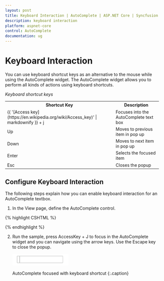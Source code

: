 ```yaml
---
layout: post
title: Keyboard Interaction | AutoComplete | ASP.NET Core | Syncfusion
description: keyboard interaction
platform: aspnet-core
control: AutoComplete
documentation: ug
---
```


# Keyboard Interaction

You can use keyboard shortcut keys as an alternative to the mouse while using the AutoComplete widget. The AutoComplete widget allows you to perform all kinds of actions using keyboard shortcuts.

_Keyboard shortcut keys_

<table>
<tr>
<th>
Shortcut Key</th><th>
Description</th></tr>
<tr>
<td>
{{ '[Access key](https://en.wikipedia.org/wiki/Access_key)' | markdownify }} + j	</td><td>
Focuses into the AutoComplete text box</td></tr>
<tr>
<td>
Up</td><td>
Moves to previous item in pop up</td></tr>
<tr>
<td>
Down</td><td>
Moves to next item in pop up</td></tr>
<tr>
<td>
Enter</td><td>
Selects the focused item</td></tr>
<tr>
<td>
Esc</td><td>
Closes the popup</td></tr>
</table>


## Configure Keyboard Interaction

The following steps explain how you can enable keyboard interaction for an AutoComplete textbox.



1. In the View page, define the AutoComplete control.


{% highlight CSHTML %}

  <ej-autocomplete id="autocomplete" datasource="ViewBag.datasource">
                <e-autocomplete-fields text="Text" key="UniqueKey" />
 </ej-autocomplete>

 <script type="text/javascript" class="jsScript">
        $(function () {
            $(document).on("keydown", function (e) {
                if (e.altKey && e.keyCode === 74) { // j- key code.
                    $("#autocomplete").focus();
                }
            });
        });
</script>

{% endhighlight %}
   

2. Run the sample, press AccessKey + J to focus in the AutoComplete widget and you can navigate using the arrow keys. Use the Escape key to close the popup.



   ![](Keyboard-Interaction_images/Keyboard-Interaction_img1.png)

	AutoComplete focused with keyboard shortcut
	{:.caption}

